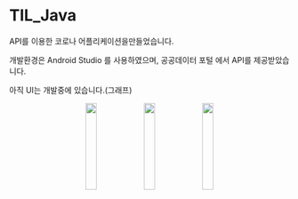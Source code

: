 # TIL_Java

API를 이용한 코로나 어플리케이션을만들었습니다.

개발환경은 Android Studio 를 사용하였으며, 공공데이터 포털 에서 API를 제공받았습니다.

아직 UI는 개발중에 있습니다.(그래프)


<p align="center">
<img src = "https://user-images.githubusercontent.com/55655741/112786509-5f645280-9091-11eb-9f06-2ed67e998c49.png" width="20%" height="20%">
<img src = "https://user-images.githubusercontent.com/55655741/112786539-73a84f80-9091-11eb-9e40-de61423c6bba.png" width="20%" height="20%">
<img src = "https://user-images.githubusercontent.com/55655741/112786637-ace0bf80-9091-11eb-827f-c544b683eb1b.png" width="20%" height="20%">
  </p>
